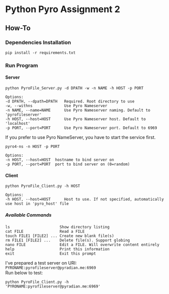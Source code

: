 # Python Pyro Assignment 2  
## How-To
### Dependencies Installation
```shell script
pip install -r requirements.txt
```  

### Run Program
#### Server
```shell script
python PyroFile_Server.py -d DPATH -w -n NAME -h HOST -p PORT

Options:
-d DPATH, --dpath=DPATH   Required. Root directory to use
-w, --withns              Use Pyro Nameserver
-n NAME, --name=NAME      Use Pyro Nameserver naming. Default to 'pyrofileserver'
-h HOST, --host=HOST      Use Pyro Nameserver host. Default to 'localhost'
-p PORT, --port=PORT      Use Pyro Nameserver port. Default to 6969
```
If you prefer to use Pyro NameServer, you have to start the service first.
```shell script
pyro4-ns -n HOST -p PORT

Options:
-n HOST, --host=HOST  hostname to bind server on
-p PORT, --port=PORT  port to bind server on (0=random)
```
#### Client
```shell script
python PyroFile_Client.py -h HOST

Options:
-h HOST, --host=HOST      Host to use. If not specified, automatically use host in 'pyro_host' file
```
##### Available Commands
```shell script
ls                      Show directory listing
cat FILE                Read a FILE
touch FILE1 [FILE2] ... Create new blank file(s)
rm FILE1 [FILE2] ...    Delete file(s). Support globing
nano FILE               Edit a FILE. Will overwrite content entirely
help                    Print this information
exit                    Exit this prompt
```
I've prepared a test server on URI: `PYRONAME:pyrofileserver@pyradian.me:6969`  
Run below to test:  
```shell script
python PyroFile_Client.py -h 'PYRONAME:pyrofileserver@pyradian.me:6969'
```
